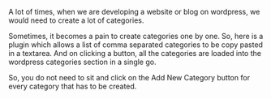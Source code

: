A lot of times, when we are developing a website or blog on wordpress, we would need to create a lot of categories. 

Sometimes, it becomes a pain to create categories one by one. So, here is a plugin which allows a list of comma separated categories to be copy pasted in a textarea. And on clicking a button, all the categories are loaded into the wordpress categories section in a single go.

So, you do not need to sit and click on the Add New Category button for every category that has to be created.